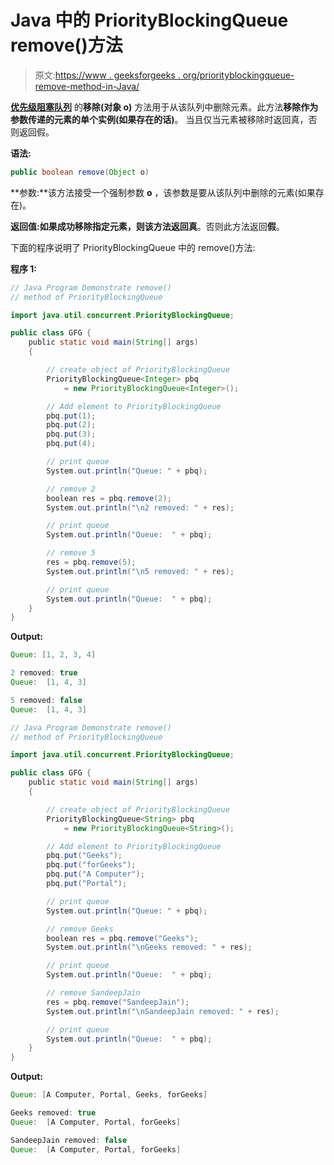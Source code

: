# Java 中的 PriorityBlockingQueue remove()方法

> 原文:[https://www . geeksforgeeks . org/priorityblockingqueue-remove-method-in-Java/](https://www.geeksforgeeks.org/priorityblockingqueue-remove-method-in-java/)

**[优先级阻塞队列](https://www.geeksforgeeks.org/priorityblockingqueue-class-in-java/)** 的**移除(对象 o)** 方法用于从该队列中删除元素。此方法**移除作为参数传递的元素的单个实例(如果存在的话)**。
当且仅当元素被移除时返回真，否则返回假。

**语法:**

```java
public boolean remove(Object o)
```

**参数:**该方法接受一个强制参数 **o** ，该参数是要从该队列中删除的元素(如果存在)。

**返回值:**如果成功移除指定元素，则该方法返回**真**。否则此方法返回**假**。

下面的程序说明了 PriorityBlockingQueue 中的 remove()方法:

**程序 1:**

```java
// Java Program Demonstrate remove()
// method of PriorityBlockingQueue

import java.util.concurrent.PriorityBlockingQueue;

public class GFG {
    public static void main(String[] args)
    {

        // create object of PriorityBlockingQueue
        PriorityBlockingQueue<Integer> pbq
            = new PriorityBlockingQueue<Integer>();

        // Add element to PriorityBlockingQueue
        pbq.put(1);
        pbq.put(2);
        pbq.put(3);
        pbq.put(4);

        // print queue
        System.out.println("Queue: " + pbq);

        // remove 2
        boolean res = pbq.remove(2);
        System.out.println("\n2 removed: " + res);

        // print queue
        System.out.println("Queue:  " + pbq);

        // remove 5
        res = pbq.remove(5);
        System.out.println("\n5 removed: " + res);

        // print queue
        System.out.println("Queue:  " + pbq);
    }
}
```

**Output:**

```java
Queue: [1, 2, 3, 4]

2 removed: true
Queue:  [1, 4, 3]

5 removed: false
Queue:  [1, 4, 3]

```

```java
// Java Program Demonstrate remove()
// method of PriorityBlockingQueue

import java.util.concurrent.PriorityBlockingQueue;

public class GFG {
    public static void main(String[] args)
    {

        // create object of PriorityBlockingQueue
        PriorityBlockingQueue<String> pbq
            = new PriorityBlockingQueue<String>();

        // Add element to PriorityBlockingQueue
        pbq.put("Geeks");
        pbq.put("forGeeks");
        pbq.put("A Computer");
        pbq.put("Portal");

        // print queue
        System.out.println("Queue: " + pbq);

        // remove Geeks
        boolean res = pbq.remove("Geeks");
        System.out.println("\nGeeks removed: " + res);

        // print queue
        System.out.println("Queue:  " + pbq);

        // remove SandeepJain
        res = pbq.remove("SandeepJain");
        System.out.println("\nSandeepJain removed: " + res);

        // print queue
        System.out.println("Queue:  " + pbq);
    }
}
```

**Output:**

```java
Queue: [A Computer, Portal, Geeks, forGeeks]

Geeks removed: true
Queue:  [A Computer, Portal, forGeeks]

SandeepJain removed: false
Queue:  [A Computer, Portal, forGeeks]

```
